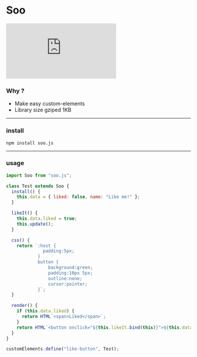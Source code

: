 # Soo

![gzip size](http://img.badgesize.io/https://unpkg.com/soo.js/build/soo.min.js?compression=gzip)

### Why ?

* Make easy custom-elements
* Library size gziped 1KB



----
### install

`npm install soo.js`


----
### usage


```js
import Soo from "soo.js";

class Test extends Soo {
  install() {
    this.data = { liked: false, name: "Like me!" };
  }

  likeIt() {
    this.data.liked = true;
    this.update();
  }

  css() {
    return `:host {
              padding:5px;
            }
            button {
                background:green;
                padding:10px 5px;
                outline:none;
                cursor:pointer;
            }`;
  }

  render() {
    if (this.data.liked) {
      return HTML`<span>Liked</span>`;
    }
    return HTML`<button onclick="${this.likeIt.bind(this)}">${this.data.name}</button>`;
  }
}

customElements.define("like-button", Test);
```
